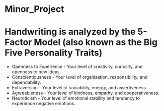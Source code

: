 # Minor_Project

# Handwriting is analyzed by the 5-Factor Model (also known as the Big Five Personality Traits)

- Openness to Experience - Your level of creativity, curiosity, and openness to new ideas.
- Conscientiousness - Your level of organization, responsibility, and dependability.
- Extraversion - Your level of sociability, energy, and assertiveness.
- Agreeableness - Your level of kindness, empathy, and cooperativeness.
- Neuroticism - Your level of emotional stability and tendency to experience negative emotions.
